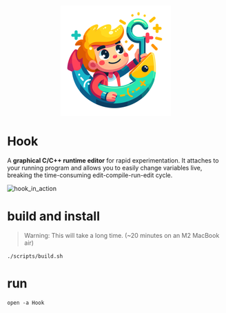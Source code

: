 <p align="center">
  <img width="256" height="256" src="./resources/icons/hook.svg"/>
</p>

# Hook
A **graphical C/C++ runtime editor** for rapid experimentation. It attaches to your running program and allows you to easily change variables live, breaking the time-consuming edit-compile-run-edit cycle.

<img width="1141" alt="hook_in_action" src="https://github.com/abolinsky/hook/assets/5623716/0f699866-4934-4e79-991b-07e6579bed36">

# build and install
> Warning: This will take a long time. (~20 minutes on an M2 MacBook air)
```
./scripts/build.sh
```

# run
```
open -a Hook
```
